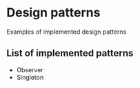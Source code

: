 Design patterns
===============

Examples of implemented design patterns


List of implemented patterns
----------------------------

- Observer
- Singleton
